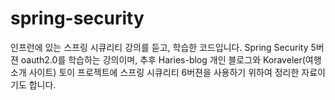 # spring-security

인프런에 있는 스프링 시큐리티 강의를 듣고, 학습한 코드입니다. 
Spring Security 5버젼 oauth2.0를 학습하는 강의이며, 추후 Haries-blog 개인 블로그와 Koraveler(여행 소개 사이트) 토이 프로젝트에 스프링 시큐리티 6버젼을 사용하기 위하여 정리한 자료이기도 합니다.
